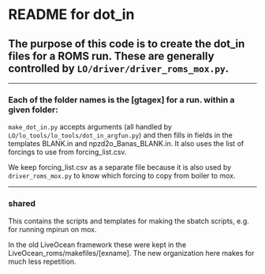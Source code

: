 # README for dot_in

## The purpose of this code is to create the dot_in files for a ROMS run. These are generally controlled by `LO/driver/driver_roms_mox.py`.

---

### Each of the folder names is the [gtagex] for a run. within a given folder:

`make_dot_in.py` accepts arguments (all handled by `LO/lo_tools/lo_tools/dot_in_argfun.py`) and then fills in fields in the templates BLANK.in and npzd2o_Banas_BLANK.in. It also uses the list of forcings to use from forcing_list.csv.

We keep forcing_list.csv as a separate file because it is also used by `driver_roms_mox.py` to know which forcing to copy from boiler to mox.

---

### shared

This contains the scripts and templates for making the sbatch scripts, e.g. for running mpirun on mox.

In the old LiveOcean framework these were kept in the LiveOcean_roms/makefiles/[exname]. The new organization here makes for much less repetition.
